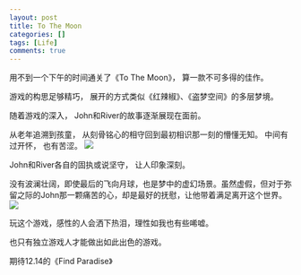 ```yaml
---
layout: post
title: To The Moon
categories: []
tags: [Life]
comments: true
---
```


用不到一个下午的时间通关了《To The Moon》， 算一款不可多得的佳作。 

游戏的构思足够精巧， 展开的方式类似《红辣椒》、《盗梦空间》的多层梦境。 

随着游戏的深入， John和River的故事逐渐展现在面前。 

从老年追溯到孩童， 从刻骨铭心的相守回到最初相识那一刻的懵懂无知。 中间有过开怀， 也有苦涩。 
![]({{site.url}}/assets/childhood.png)

John和River各自的固执或说坚守， 让人印象深刻。 

没有波澜壮阔，即使最后的飞向月球，也是梦中的虚幻场景。虽然虚假，但对于弥留之际的John那一颗痛苦的心，却是最好的抚慰，让他带着满足离开这个世界。
![]({{site.url}}/assets/theend.png)

玩这个游戏，感性的人会洒下热泪，理性如我也有些唏嘘。

也只有独立游戏人才能做出如此出色的游戏。

期待12.14的《Find Paradise》



